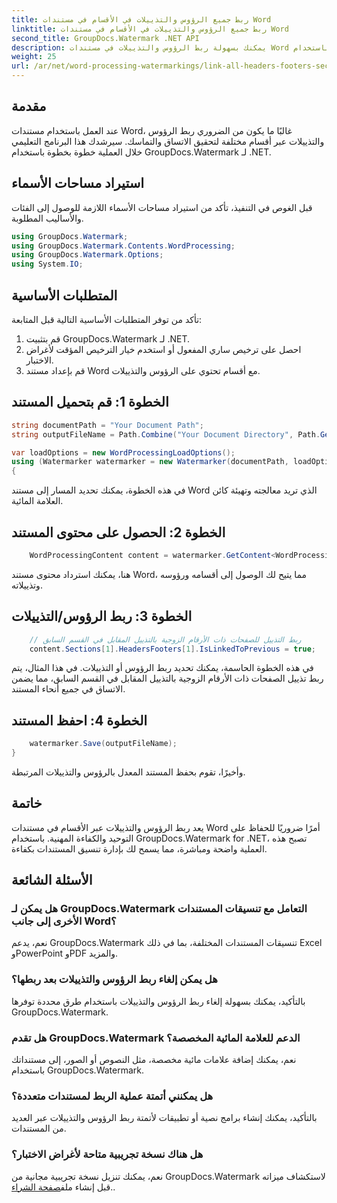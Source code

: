 ```yaml
---
title: ربط جميع الرؤوس والتذييلات في الأقسام في مستندات Word
linktitle: ربط جميع الرؤوس والتذييلات في الأقسام في مستندات Word
second_title: GroupDocs.Watermark .NET API
description: يمكنك بسهولة ربط الرؤوس والتذييلات في مستندات Word باستخدام GroupDocs.Watermark لـ .NET. ضمان الاتساق والكفاءة المهنية بكل سهولة.
weight: 25
url: /ar/net/word-processing-watermarkings/link-all-headers-footers-section-word-docs/
---
```

## مقدمة
عند العمل باستخدام مستندات Word، غالبًا ما يكون من الضروري ربط الرؤوس والتذييلات عبر أقسام مختلفة لتحقيق الاتساق والتماسك. سيرشدك هذا البرنامج التعليمي خلال العملية خطوة بخطوة باستخدام GroupDocs.Watermark لـ .NET.
## استيراد مساحات الأسماء
قبل الغوص في التنفيذ، تأكد من استيراد مساحات الأسماء اللازمة للوصول إلى الفئات والأساليب المطلوبة.
```csharp
using GroupDocs.Watermark;
using GroupDocs.Watermark.Contents.WordProcessing;
using GroupDocs.Watermark.Options;
using System.IO;
```
## المتطلبات الأساسية
تأكد من توفر المتطلبات الأساسية التالية قبل المتابعة:
1. قم بتثبيت GroupDocs.Watermark لـ .NET.
2. احصل على ترخيص ساري المفعول أو استخدم خيار الترخيص المؤقت لأغراض الاختبار.
3. قم بإعداد مستند Word مع أقسام تحتوي على الرؤوس والتذييلات.
## الخطوة 1: قم بتحميل المستند
```csharp
string documentPath = "Your Document Path";
string outputFileName = Path.Combine("Your Document Directory", Path.GetFileName(documentPath));

var loadOptions = new WordProcessingLoadOptions();
using (Watermarker watermarker = new Watermarker(documentPath, loadOptions))
{
```
في هذه الخطوة، يمكنك تحديد المسار إلى مستند Word الذي تريد معالجته وتهيئة كائن العلامة المائية.
## الخطوة 2: الحصول على محتوى المستند
```csharp
    WordProcessingContent content = watermarker.GetContent<WordProcessingContent>();
```
هنا، يمكنك استرداد محتوى مستند Word، مما يتيح لك الوصول إلى أقسامه ورؤوسه وتذييلاته.
## الخطوة 3: ربط الرؤوس/التذييلات
```csharp
    // ربط التذييل للصفحات ذات الأرقام الزوجية بالتذييل المقابل في القسم السابق
    content.Sections[1].HeadersFooters[1].IsLinkedToPrevious = true;
```
في هذه الخطوة الحاسمة، يمكنك تحديد ربط الرؤوس أو التذييلات. في هذا المثال، يتم ربط تذييل الصفحات ذات الأرقام الزوجية بالتذييل المقابل في القسم السابق، مما يضمن الاتساق في جميع أنحاء المستند.

## الخطوة 4: احفظ المستند
```csharp
    watermarker.Save(outputFileName);
}
```
وأخيرًا، تقوم بحفظ المستند المعدل بالرؤوس والتذييلات المرتبطة.

## خاتمة
يعد ربط الرؤوس والتذييلات عبر الأقسام في مستندات Word أمرًا ضروريًا للحفاظ على التوحيد والكفاءة المهنية. باستخدام GroupDocs.Watermark for .NET، تصبح هذه العملية واضحة ومباشرة، مما يسمح لك بإدارة تنسيق المستندات بكفاءة.
## الأسئلة الشائعة
### هل يمكن لـ GroupDocs.Watermark التعامل مع تنسيقات المستندات الأخرى إلى جانب Word؟
نعم، يدعم GroupDocs.Watermark تنسيقات المستندات المختلفة، بما في ذلك Excel وPowerPoint وPDF والمزيد.
### هل يمكن إلغاء ربط الرؤوس والتذييلات بعد ربطها؟
بالتأكيد، يمكنك بسهولة إلغاء ربط الرؤوس والتذييلات باستخدام طرق محددة توفرها GroupDocs.Watermark.
### هل تقدم GroupDocs.Watermark الدعم للعلامة المائية المخصصة؟
نعم، يمكنك إضافة علامات مائية مخصصة، مثل النصوص أو الصور، إلى مستنداتك باستخدام GroupDocs.Watermark.
### هل يمكنني أتمتة عملية الربط لمستندات متعددة؟
بالتأكيد، يمكنك إنشاء برامج نصية أو تطبيقات لأتمتة ربط الرؤوس والتذييلات عبر العديد من المستندات.
### هل هناك نسخة تجريبية متاحة لأغراض الاختبار؟
 نعم، يمكنك تنزيل نسخة تجريبية مجانية من GroupDocs.Watermark لاستكشاف ميزاته قبل إنشاء ملف[صفحة الشراء](https://purchase.groupdocs.com/temporary-license/)..